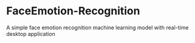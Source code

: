 # FaceEmotion-Recognition
A simple face emotion recognition machine learning model with real-time desktop application
